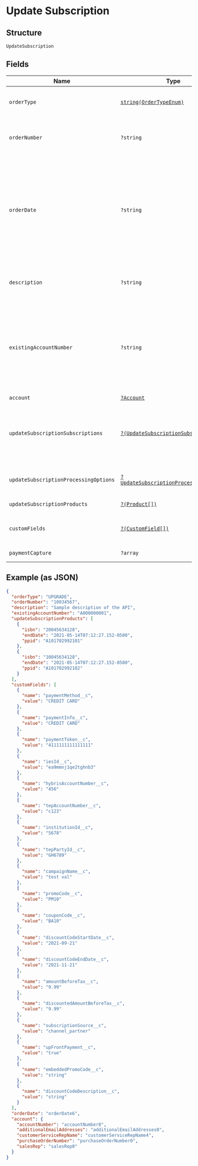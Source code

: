 
# Update Subscription

## Structure

`UpdateSubscription`

## Fields

| Name | Type | Tags | Description | Getter | Setter |
|  --- | --- | --- | --- | --- | --- |
| `orderType` | [`string(OrderTypeEnum)`](../../doc/models/order-type-enum.md) | Required | Order Type .<br>**Constraints**: *Maximum Length*: `50` | getOrderType(): string | setOrderType(string orderType): void |
| `orderNumber` | `?string` | Optional | Hybris Order Number.<br>**Constraints**: *Maximum Length*: `50` | getOrderNumber(): ?string | setOrderNumber(?string orderNumber): void |
| `orderDate` | `?string` | Optional | The date when the order is signed. All the order actions under this order will use this order date as the contract effective date if the contract effective date field is skipped or its value is left as null. | getOrderDate(): ?string | setOrderDate(?string orderDate): void |
| `description` | `?string` | Optional | A description of the order.<br>**Constraints**: *Maximum Length*: `500` | getDescription(): ?string | setDescription(?string description): void |
| `existingAccountNumber` | `?string` | Optional | The account number that this order will be created under. It can be either the accountNumber or the account info provided.<br>**Constraints**: *Maximum Length*: `70` | getExistingAccountNumber(): ?string | setExistingAccountNumber(?string existingAccountNumber): void |
| `account` | [`?Account`](../../doc/models/account.md) | Optional | - | getAccount(): ?Account | setAccount(?Account account): void |
| `updateSubscriptionSubscriptions` | [`?(UpdateSubscriptionSubscription[])`](../../doc/models/update-subscription-subscription.md) | Optional | Each item includes a set of order actions, which will be applied to the same base subscription. | getUpdateSubscriptionSubscriptions(): ?array | setUpdateSubscriptionSubscriptions(?array updateSubscriptionSubscriptions): void |
| `updateSubscriptionProcessingOptions` | [`?UpdateSubscriptionProcessingOptions`](../../doc/models/update-subscription-processing-options.md) | Optional | Invoice or Payment. | getUpdateSubscriptionProcessingOptions(): ?UpdateSubscriptionProcessingOptions | setUpdateSubscriptionProcessingOptions(?UpdateSubscriptionProcessingOptions updateSubscriptionProcessingOptions): void |
| `updateSubscriptionProducts` | [`?(Product[])`](../../doc/models/product.md) | Optional | - | getUpdateSubscriptionProducts(): ?array | setUpdateSubscriptionProducts(?array updateSubscriptionProducts): void |
| `customFields` | [`?(CustomField[])`](../../doc/models/custom-field.md) | Optional | Information about the payment related fields. | getCustomFields(): ?array | setCustomFields(?array customFields): void |
| `paymentCapture` | `?array` | Optional | - | getPaymentCapture(): ?array | setPaymentCapture(?array paymentCapture): void |

## Example (as JSON)

```json
{
  "orderType": "UPGRADE",
  "orderNumber": "10034567",
  "description": "Sample description of the API",
  "existingAccountNumber": "A000000001",
  "updateSubscriptionProducts": [
    {
      "isbn": "20045634128",
      "endDate": "2021-05-14T07:12:27.152-0500",
      "ppid": "A101702992101"
    },
    {
      "isbn": "10045634128",
      "endDate": "2021-05-14T07:12:27.152-0500",
      "ppid": "A101702992102"
    }
  ],
  "customFields": [
    {
      "name": "paymentMethod__c",
      "value": "CREDIT CARD"
    },
    {
      "name": "paymentInfo__c",
      "value": "CREDIT CARD"
    },
    {
      "name": "paymentToken__c",
      "value": "4111111111111111"
    },
    {
      "name": "iesId__c",
      "value": "ea9mmnj1qe2tghnb3"
    },
    {
      "name": "hybrisAccountNumber__c",
      "value": "456"
    },
    {
      "name": "tepAccountNumber__c",
      "value": "c123"
    },
    {
      "name": "institutionId__c",
      "value": "5678"
    },
    {
      "name": "tepPartyId__c",
      "value": "GH6789"
    },
    {
      "name": "campaignName__c",
      "value": "test val"
    },
    {
      "name": "promoCode__c",
      "value": "PM10"
    },
    {
      "name": "couponCode__c",
      "value": "BA10"
    },
    {
      "name": "discountCodeStartDate__c",
      "value": "2021-09-21"
    },
    {
      "name": "discountCodeEndDate__c",
      "value": "2021-11-21"
    },
    {
      "name": "amountBeforeTax__c",
      "value": "9.99"
    },
    {
      "name": "discountedAmountBeforeTax__c",
      "value": "9.99"
    },
    {
      "name": "subscriptionSource__c",
      "value": "channel_partner"
    },
    {
      "name": "upFrontPayment__c",
      "value": "true"
    },
    {
      "name": "embeddedPromoCode__c",
      "value": "string"
    },
    {
      "name": "discountCodeDescription__c",
      "value": "string"
    }
  ],
  "orderDate": "orderDate6",
  "account": {
    "accountNumber": "accountNumber8",
    "additionalEmailAddresses": "additionalEmailAddresses0",
    "customerServiceRepName": "customerServiceRepName4",
    "purchaseOrderNumber": "purchaseOrderNumber0",
    "salesRep": "salesRep0"
  }
}
```

